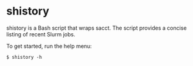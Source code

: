 # shistory

shistory is a Bash script that wraps sacct. The script provides a concise listing of recent Slurm jobs.


To get started, run the help menu:

```
$ shistory -h
```
